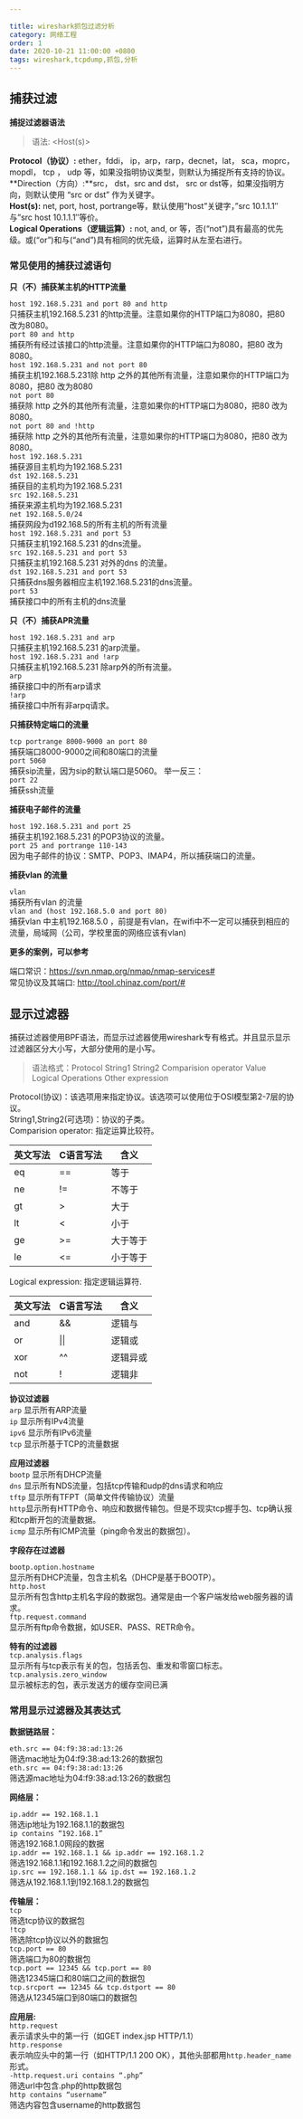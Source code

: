 ```yaml
---  
  
title: wireshark抓包过滤分析  
category: 网络工程  
order: 1  
date: 2020-10-21 11:00:00 +0800  
tags: wireshark,tcpdump,抓包,分析  
---  
```

  
## 捕获过滤  
  
**捕捉过滤器语法**    
  
> 语法: <Protocol> <Direction> <Host(s)> <Value> <Logical Operations> <Other expression>

**Protocol（协议）:** ether，fddi， ip，arp，rarp，decnet，lat， sca，moprc，mopdl， tcp ， udp 等，如果没指明协议类型，则默认为捕捉所有支持的协议。    
**Direction（方向）:**src， dst，src and dst， src or dst等，如果没指明方向，则默认使用 “src or dst” 作为关键字。    
**Host(s):** net, port, host, portrange等，默认使用”host”关键字，”src 10.1.1.1″与”src host 10.1.1.1″等价。    
**Logical Operations（逻辑运算）:** not, and, or 等，否(“not”)具有最高的优先级。或(“or”)和与(“and”)具有相同的优先级，运算时从左至右进行。   
 
### 常见使用的捕获过滤语句    

**只（不）捕获某主机的HTTP流量**  

`host 192.168.5.231 and port 80 and http`    
只捕获主机192.168.5.231 的http流量。注意如果你的HTTP端口为8080，把80 改为8080。  
`port 80 and http`    
捕获所有经过该接口的http流量。注意如果你的HTTP端口为8080，把80 改为8080。  
`host 192.168.5.231 and not port 80`    
捕获主机192.168.5.231除 http 之外的其他所有流量，注意如果你的HTTP端口为8080，把80 改为8080    
`not port 80`    
捕获除 http 之外的其他所有流量，注意如果你的HTTP端口为8080，把80 改为8080。  
`not port 80 and !http`    
捕获除 http 之外的其他所有流量，注意如果你的HTTP端口为8080，把80 改为8080。  
`host 192.168.5.231`    
捕获源目主机均为192.168.5.231  
`dst 192.168.5.231`    
捕获目的主机均为192.168.5.231  
`src 192.168.5.231`    
捕获来源主机均为192.168.5.231  
`net 192.168.5.0/24`    
捕获网段为d192.168.5的所有主机的所有流量  
`host 192.168.5.231 and port 53`    
只捕获主机192.168.5.231 的dns流量。  
`src 192.168.5.231 and port 53`    
只捕获主机192.168.5.231 对外的dns 的流量。  
`dst 192.168.5.231 and port 53`    
只捕获dns服务器相应主机192.168.5.231的dns流量。  
`port 53`    
捕获接口中的所有主机的dns流量    
  
**只（不）捕获APR流量**  
  
`host 192.168.5.231 and arp`    
只捕获主机192.168.5.231 的arp流量。  
`host 192.168.5.231 and !arp`    
只捕获主机192.168.5.231 除arp外的所有流量。  
`arp`    
捕获接口中的所有arp请求  
`!arp`    
捕获接口中所有非arpq请求。  
    
**只捕获特定端口的流量**  
  
`tcp portrange 8000-9000 an port 80`    
捕获端口8000-9000之间和80端口的流量    
`port 5060`    
捕获sip流量，因为sip的默认端口是5060。
举一反三：    
`port 22`    
捕获ssh流量     
  
**捕获电子邮件的流量**  
  
`host 192.168.5.231 and port 25`    
捕获主机192.168.5.231 的POP3协议的流量。  
`port 25 and portrange 110-143`    
因为电子邮件的协议：SMTP、POP3、IMAP4，所以捕获端口的流量。  
  
**捕获vlan 的流量**    
  
`vlan`    
捕获所有vlan 的流量  
`vlan and (host 192.168.5.0 and port 80)`    
捕获vlan 中主机192.168.5.0 ，前提是有vlan，在wifi中不一定可以捕获到相应的流量，局域网（公司，学校里面的网络应该有vlan)    
  
**更多的案例，可以参考**    

端口常识：https://svn.nmap.org/nmap/nmap-services#    
常见协议及其端口: http://tool.chinaz.com/port/#    
  
## 显示过滤器  
  
捕获过滤器使用BPF语法，而显示过滤器使用wireshark专有格式。并且显示显示过滤器区分大小写，大部分使用的是小写。    
  
> 语法格式：Protocol  String1 String2 Comparision operator Value Logical Operations Other expression
  
Protocol(协议)：该选项用来指定协议。该选项可以使用位于OSI模型第2-7层的协议。    
String1,String2(可选项)：协议的子类。    
Comparision operator: 指定运算比较符。    
  
| 英文写法 | C语言写法 | 含义     |  
| -------- | --------- | -------- |  
| eq       | ==        | 等于     |  
| ne       | !=        | 不等于   |  
| gt       | >         | 大于     |  
| lt       | <         | 小于     |  
| ge       | >=        | 大于等于 |  
| le       | <=        | 小于等于 |  
  
Logical expression: 指定逻辑运算符.    
  
| 英文写法 | C语言写法 | 含义     |  
| -------- | --------- | -------- |  
| and      | &&        | 逻辑与   |  
| or       | \|\|      | 逻辑或   |  
| xor      | ^^        | 逻辑异或 |  
| not      | !         | 逻辑非   |  
  
**协议过滤器**   
`arp`  显示所有ARP流量    
`ip` 显示所有IPv4流量    
`ipv6` 显示所有IPv6流量    
`tcp` 显示所基于TCP的流量数据    
    
**应用过滤器**    
`bootp` 显示所有DHCP流量    
`dns` 显示所有NDS流量，包括tcp传输和udp的dns请求和响应    
`tftp` 显示所有TFPT（简单文件传输协议）流量    
`http`显示所有HTTP命令、响应和数据传输包。但是不现实tcp握手包、tcp确认报和tcp断开包的流量数据。    
`icmp` 显示所有ICMP流量（ping命令发出的数据包）。    
    
**字段存在过滤器**   
  
`bootp.option.hostname`   
显示所有DHCP流量，包含主机名（DHCP是基于BOOTP）。    
`http.host`    
显示所有包含http主机名字段的数据包。通常是由一个客户端发给web服务器的请求。    
`ftp.request.command`    
显示所有ftp命令数据，如USER、PASS、RETR命令。    
  
**特有的过滤器**    
`tcp.analysis.flags`    
显示所有与tcp表示有关的包，包括丢包、重发和零窗口标志。    
`tcp.analysis.zero_window`     
显示被标志的包，表示发送方的缓存空间已满    
  
### 常用显示过滤器及其表达式  
  
**数据链路层：**    

`eth.src == 04:f9:38:ad:13:26`    
筛选mac地址为04:f9:38:ad:13:26的数据包    
`eth.src == 04:f9:38:ad:13:26`   
筛选源mac地址为04:f9:38:ad:13:26的数据包    

**网络层：**    

`ip.addr == 192.168.1.1`    
筛选ip地址为192.168.1.1的数据包    
`ip contains “192.168.1”`  
筛选192.168.1.0网段的数据    
`ip.addr == 192.168.1.1 && ip.addr == 192.168.1.2`    
筛选192.168.1.1和192.168.1.2之间的数据包    
`ip.src == 192.168.1.1 && ip.dst == 192.168.1.2`    
筛选从192.168.1.1到192.168.1.2的数据包    
  
**传输层：**  
`tcp`    
筛选tcp协议的数据包    
`!tcp`    
筛选除tcp协议以外的数据包    
`tcp.port == 80`    
筛选端口为80的数据包    
`tcp.port == 12345 && tcp.port == 80`    
筛选12345端口和80端口之间的数据包    
`tcp.srcport == 12345 && tcp.dstport == 80`    
筛选从12345端口到80端口的数据包    

**应用层:**   
`http.request`    
表示请求头中的第一行（如GET index.jsp HTTP/1.1）    
`http.response`    
表示响应头中的第一行（如HTTP/1.1 200 OK），其他头部都用`http.header_name`形式。    
`-http.request.uri contains “.php”`    
筛选url中包含.php的http数据包    
`http contains “username”`    
筛选内容包含username的http数据包    